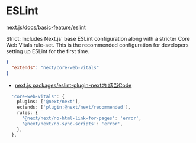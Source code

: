 # ESLint

[next.js/docs/basic-feature/eslint](https://github.com/vercel/next.js/blob/canary/docs/basic-features/eslint.md)

Strict: Includes Next.js' base ESLint configuration along with a stricter Core Web Vitals rule-set. This is the recommended configuration for developers setting up ESLint for the first time.

```json
{
  "extends": "next/core-web-vitals"
}
```

- [next.js packages/eslint-plugin-next内 該当Code](https://github.com/vercel/next.js/blob/22ea7d99095cee37b327c5c674a78d893b95d38c/packages/eslint-plugin-next/src/index.ts#L52)

```ts
  'core-web-vitals': {
    plugins: ['@next/next'],
    extends: ['plugin:@next/next/recommended'],
    rules: {
      '@next/next/no-html-link-for-pages': 'error',
      '@next/next/no-sync-scripts': 'error',
    },
  },
```
